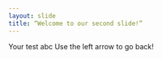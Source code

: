 ```yaml
---
layout: slide
title: “Welcome to our second slide!”
---
```

Your test abc 
Use the left arrow to go back!
